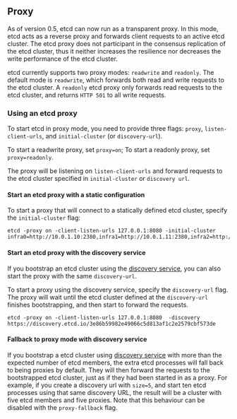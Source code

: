 ## Proxy

As of version 0.5, etcd can now run as a transparent proxy. In this mode, etcd acts as a reverse proxy and forwards client requests to an active etcd cluster. The etcd proxy does not participant in the consensus replication of the etcd cluster, thus it neither increases the resilience nor decreases the write performance of the etcd cluster. 

etcd currently supports two proxy modes: `readwrite` and `readonly`. The default mode is `readwrite`, which forwards both read and write requests to the etcd cluster. A `readonly` etcd proxy only forwards read requests to the etcd cluster, and returns `HTTP 501` to all write requests. 

### Using an etcd proxy
To start etcd in proxy mode, you need to provide three flags: `proxy`, `listen-client-urls`, and `initial-cluster` (or `discovery-url`). 

To start a readwrite proxy, set `proxy=on`; To start a readonly proxy, set `proxy=readonly`.

The proxy will be listening on `listen-client-urls` and forward requests to the etcd cluster specified in `initial-cluster` or `discovery url`. 

#### Start an etcd proxy with a static configuration
To start a proxy that will connect to a statically defined etcd cluster, specify the `initial-cluster` flag:
```
etcd -proxy on -client-listen-urls 127.0.0.1:8080 -initial-cluster infra0=http://10.0.1.10:2380,infra1=http://10.0.1.11:2380,infra2=http://10.0.1.12:2380
```

#### Start an etcd proxy with the discovery service
If you bootstrap an etcd cluster using the [discovery service][discovery-service], you can also start the proxy with the same `discovery-url`. 

To start a proxy using the discovery service, specify the `discovery-url` flag. The proxy will wait until the etcd cluster defined at the `discovery-url` finishes bootstrapping, and then start to forward the requests. 

```
etcd -proxy on -client-listen-urls 127.0.0.1:8080  -discovery https://discovery.etcd.io/3e86b59982e49066c5d813af1c2e2579cbf573de
```

#### Fallback to proxy mode with discovery service
If you bootstrap a etcd cluster using [discovery service][discovery-service] with more than the expected number of etcd members, the extra etcd processes will fall back to being proxies by default. They will then forward the requests to the bootstrapped etcd cluster, just as if they had been started in as a proxy. For example, if you create a discovery url with `size=5`, and start ten etcd processes using that same discovery URL, the result will be a cluster with five etcd members and five proxies. Note that this behaviour can be disabled with the `proxy-fallback` flag.

[discovery-service]: https://github.com/coreos/etcd/blob/master/Documentation/0.5/clustering.md#discovery
